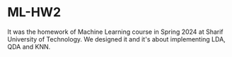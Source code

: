 # ML-HW2
It was the homework of Machine Learning course in Spring 2024 at Sharif University of Technology. We designed it and it's about implementing LDA, QDA and KNN.
